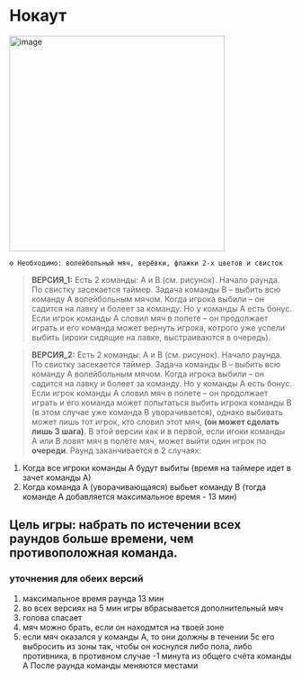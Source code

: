 # Нокаут

<img width="383" alt="image" src="https://github.com/user-attachments/assets/f8e0c4fb-ff69-4ced-a5ea-a324c8364156">


```
⚙ Необходимо: волейбольный мяч, верёвки, флажки 2-х цветов и свисток
```
> **ВЕРСИЯ_1:** Есть 2 команды: А и В (см. рисунок). Начало раунда. По свистку засекается таймер. Задача команды В – выбить всю команду А волейбольным мячом. Когда игрока выбили – он садится на лавку и болеет за команду. Но у команды А есть бонус. Если игрок команды А словил мяч в полете – он продолжает играть и его команда может вернуть игрока, котрого уже успели выбить (ироки сидящие на лавке, выстраиваются в очередь). 

> **ВЕРСИЯ_2:** Есть 2 команды: А и В (см. рисунок). Начало раунда. По свистку засекается таймер. Задача команды В – выбить всю команду А волейбольным мячом. Когда игрока выбили – он садится на лавку и болеет за команду. Но у команды А есть бонус. Если игрок команды А словил мяч в полете – он продолжает играть и его команда может попытаться выбить игрока команды В (в этом случае уже команда В уворачивается), однако выбивать может лишь тот игрок, кто словил этот мяч, **(он может сделать лишь 3 шага)**. В этой версии как и в первой, если игоки команды А или В ловят мяч в полёте мяч, может выйти один игрок по **очереди**.
Раунд заканчивается в 2 случаях: 
1) Когда все игроки команды А будут выбиты (время на таймере идет в зачет команды А) 
2) Когда команда А (уворачивающаяся) выбьет команду В (тогда команде А добавляется максимальное время - 13 мин)

## Цель игры: набрать по истечении всех раундов больше времени, чем противоположная команда.

### уточнения для обеих версий
1. максимальное время раунда 13 мин 
2. во всех версиях на 5 мин игры вбрасывается дополнительный мяч
3. голова спасает
4. мяч можно брать, если он находмтся на твоей зоне
5. если мяч оказался у команды А, то они должны в течении 5с его выбросить из зоны так, чтобы он коснулся либо пола, либо противника, в противном случае -1 минута из общего счёта команды А
После раунда команды меняются местами


